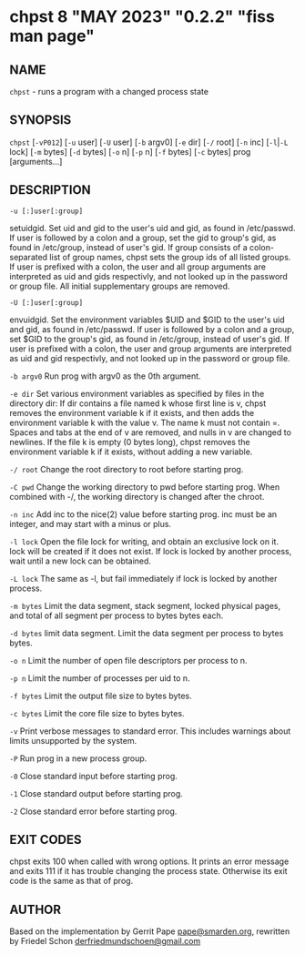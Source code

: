 # chpst 8 "MAY 2023" "0.2.2" "fiss man page"

## NAME

`chpst` - runs a program with a changed process state

## SYNOPSIS

`chpst` \[`-vP012`] \[`-u` user] \[`-U` user] \[`-b` argv0] \[`-e` dir] \[`-/` root] \[`-n` inc] \[`-l`|`-L` lock] \[`-m` bytes] \[`-d` bytes] \[`-o` n] \[`-p` n] \[`-f` bytes] \[`-c` bytes] prog \[arguments...]

## DESCRIPTION

`-u [:]user[:group]`

setuidgid. Set uid and gid to the user's uid and gid, as found in /etc/passwd. If user is followed by a colon and a group, set the gid to group's gid, as found in /etc/group, instead of user's gid. If group consists of a colon-separated list of group names, chpst sets the group ids of all listed groups. If user is prefixed with a colon, the user and all group arguments are interpreted as uid and gids respectivly, and not looked up in the password or group file. All initial supplementary groups are removed.

`-U [:]user[:group]`

envuidgid. Set the environment variables $UID and $GID to the user's uid and gid, as found in /etc/passwd. If user is followed by a colon and a group, set $GID to the group's gid, as found in /etc/group, instead of user's gid. If user is prefixed with a colon, the user and group arguments are interpreted as uid and gid respectivly, and not looked up in the password or group file.

`-b argv0`
Run prog with argv0 as the 0th argument.

`-e dir`
Set various environment variables as specified by files in the directory dir: If dir contains a file named k whose first line is v, chpst removes the environment variable k if it exists, and then adds the environment variable k with the value v. The name k must not contain =. Spaces and tabs at the end of v are removed, and nulls in v are changed to newlines. If
the file k is empty (0 bytes long), chpst removes the environment variable k if it exists, without adding a new variable.

`-/ root`
Change the root directory to root before starting prog.

`-C pwd`
Change the working directory to pwd before starting prog. When combined with -/, the working directory is changed after the chroot.

`-n inc`
Add inc to the nice(2) value before starting prog. inc must be an integer, and may start with a minus or plus.

`-l lock`
Open the file lock for writing, and obtain an exclusive lock on it. lock will be created if it does not exist. If lock is locked by another process, wait until a new lock can be obtained.

`-L lock`
The same as -l, but fail immediately if lock is locked by another process.

`-m bytes`
Limit the data segment, stack segment, locked physical pages, and total of all segment per process to bytes bytes each.

`-d bytes`
limit data segment. Limit the data segment per process to bytes bytes.

`-o n`
Limit the number of open file descriptors per process to n.

`-p n`
Limit the number of processes per uid to n.

`-f bytes`
Limit the output file size to bytes bytes.

`-c bytes`
Limit the core file size to bytes bytes.

`-v`
Print verbose messages to standard error. This includes warnings about limits unsupported by the system.

`-P`
Run prog in a new process group.

`-0`
Close standard input before starting prog.

`-1`
Close standard output before starting prog.

`-2`
Close standard error before starting prog.

## EXIT CODES

chpst exits 100 when called with wrong options. It prints an error message and exits 111 if it has trouble changing the process state. Otherwise its exit code is the same as that of prog.

## AUTHOR

Based on the implementation by Gerrit Pape <pape@smarden.org>,
rewritten by Friedel Schon <derfriedmundschoen@gmail.com>
